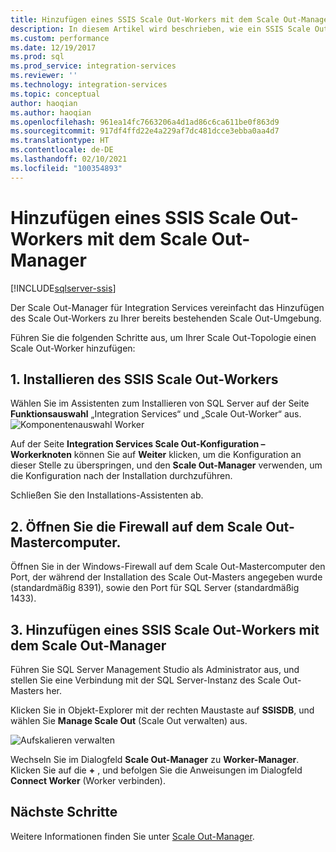```yaml
---
title: Hinzufügen eines SSIS Scale Out-Workers mit dem Scale Out-Manager | Microsoft-Dokumentation
description: In diesem Artikel wird beschrieben, wie ein SSIS Scale Out-Worker mithilfe des Scale Out-Managers in eine vorhandene Scale Out-Umgebung hinzugefügt wird.
ms.custom: performance
ms.date: 12/19/2017
ms.prod: sql
ms.prod_service: integration-services
ms.reviewer: ''
ms.technology: integration-services
ms.topic: conceptual
author: haoqian
ms.author: haoqian
ms.openlocfilehash: 961ea14fc7663206a4d1ad86c6ca611be0f863d9
ms.sourcegitcommit: 917df4ffd22e4a229af7dc481dcce3ebba0aa4d7
ms.translationtype: HT
ms.contentlocale: de-DE
ms.lasthandoff: 02/10/2021
ms.locfileid: "100354893"
---
```

# <a name="add-a-scale-out-worker-with-scale-out-manager"></a>Hinzufügen eines SSIS Scale Out-Workers mit dem Scale Out-Manager

[!INCLUDE[sqlserver-ssis](../../includes/applies-to-version/sqlserver-ssis.md)]



Der Scale Out-Manager für Integration Services vereinfacht das Hinzufügen des Scale Out-Workers zu Ihrer bereits bestehenden Scale Out-Umgebung. 

Führen Sie die folgenden Schritte aus, um Ihrer Scale Out-Topologie einen Scale Out-Worker hinzufügen:

## <a name="1-install-scale-out-worker"></a>1. Installieren des SSIS Scale Out-Workers
Wählen Sie im Assistenten zum Installieren von SQL Server auf der Seite **Funktionsauswahl** „Integration Services“ und „Scale Out-Worker“ aus. 
![Komponentenauswahl Worker](media/feature-select-worker.PNG)

Auf der Seite **Integration Services Scale Out-Konfiguration – Workerknoten** können Sie auf **Weiter** klicken, um die Konfiguration an dieser Stelle zu überspringen, und den **Scale Out-Manager** verwenden, um die Konfiguration nach der Installation durchzuführen.

Schließen Sie den Installations-Assistenten ab.

## <a name="2-open-the-firewall-on-the-scale-out-master-computer"></a>2. Öffnen Sie die Firewall auf dem Scale Out-Mastercomputer.
Öffnen Sie in der Windows-Firewall auf dem Scale Out-Mastercomputer den Port, der während der Installation des Scale Out-Masters angegeben wurde (standardmäßig 8391), sowie den Port für SQL Server (standardmäßig 1433).

## <a name="3-add-a-scale-out-worker-with-scale-out-manager"></a>3. Hinzufügen eines SSIS Scale Out-Workers mit dem Scale Out-Manager
Führen Sie SQL Server Management Studio als Administrator aus, und stellen Sie eine Verbindung mit der SQL Server-Instanz des Scale Out-Masters her.

Klicken Sie in Objekt-Explorer mit der rechten Maustaste auf **SSISDB**, und wählen Sie **Manage Scale Out** (Scale Out verwalten) aus. 

![Aufskalieren verwalten](media/manage-scale-out.PNG)

Wechseln Sie im Dialogfeld **Scale Out-Manager** zu **Worker-Manager**. Klicken Sie auf die **+** , und befolgen Sie die Anweisungen im Dialogfeld **Connect Worker** (Worker verbinden). 

## <a name="next-steps"></a>Nächste Schritte
Weitere Informationen finden Sie unter [Scale Out-Manager](integration-services-ssis-scale-out-manager.md).

